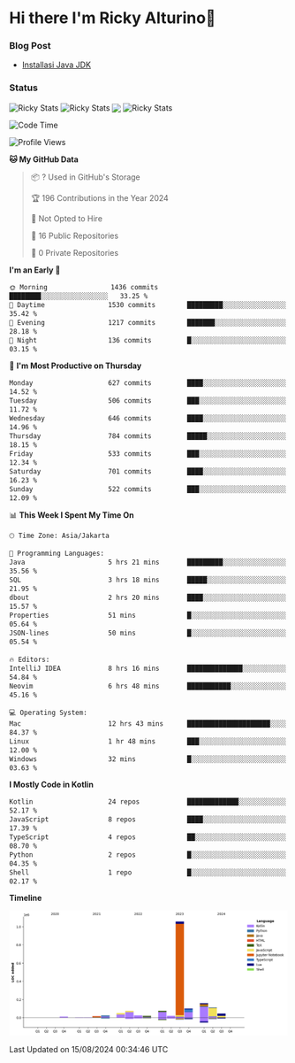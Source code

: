 # Hi there I'm Ricky Alturino👋

### Blog Post

<!-- BLOG-POST-LIST:START -->

- [Installasi Java JDK](https://onirutla.medium.com/installasi-java-jdk-ec701beeb5cb?source=rss-d9d81c918cc9------2)
<!-- BLOG-POST-LIST:END -->

### Status

<img align="center" alt="Ricky Stats" src="https://github-readme-stats.vercel.app/api?username=Alturino&theme=dark&show_icons=true&hide_border=false" />
<img align="center" alt="Ricky Stats" src="https://github-readme-stats.vercel.app/api/top-langs/?username=Alturino&theme=dark&show_icons=true&layout=compact"/>
<img align="center" width="640px" src="https://github-readme-stats.vercel.app/api/wakatime?username=Alturino&layout=compact&hide_border=true&theme=dark">
<img align="center" alt="Ricky Stats" src="https://leetcard.jacoblin.cool/onirutla?border=0&radius=20&ext=activity"/>

<!--START_SECTION:waka-->
![Code Time](http://img.shields.io/badge/Code%20Time-475%20hrs%201%20min-blue)

![Profile Views](http://img.shields.io/badge/Profile%20Views-0-blue)

**🐱 My GitHub Data** 

> 📦 ? Used in GitHub's Storage 
 > 
> 🏆 196 Contributions in the Year 2024
 > 
> 🚫 Not Opted to Hire
 > 
> 📜 16 Public Repositories 
 > 
> 🔑 0 Private Repositories 
 > 
**I'm an Early 🐤** 

```text
🌞 Morning                1436 commits        ████████░░░░░░░░░░░░░░░░░   33.25 % 
🌆 Daytime                1530 commits        █████████░░░░░░░░░░░░░░░░   35.42 % 
🌃 Evening                1217 commits        ███████░░░░░░░░░░░░░░░░░░   28.18 % 
🌙 Night                  136 commits         █░░░░░░░░░░░░░░░░░░░░░░░░   03.15 % 
```
📅 **I'm Most Productive on Thursday** 

```text
Monday                   627 commits         ████░░░░░░░░░░░░░░░░░░░░░   14.52 % 
Tuesday                  506 commits         ███░░░░░░░░░░░░░░░░░░░░░░   11.72 % 
Wednesday                646 commits         ████░░░░░░░░░░░░░░░░░░░░░   14.96 % 
Thursday                 784 commits         █████░░░░░░░░░░░░░░░░░░░░   18.15 % 
Friday                   533 commits         ███░░░░░░░░░░░░░░░░░░░░░░   12.34 % 
Saturday                 701 commits         ████░░░░░░░░░░░░░░░░░░░░░   16.23 % 
Sunday                   522 commits         ███░░░░░░░░░░░░░░░░░░░░░░   12.09 % 
```


📊 **This Week I Spent My Time On** 

```text
🕑︎ Time Zone: Asia/Jakarta

💬 Programming Languages: 
Java                     5 hrs 21 mins       █████████░░░░░░░░░░░░░░░░   35.56 % 
SQL                      3 hrs 18 mins       █████░░░░░░░░░░░░░░░░░░░░   21.95 % 
dbout                    2 hrs 20 mins       ████░░░░░░░░░░░░░░░░░░░░░   15.57 % 
Properties               51 mins             █░░░░░░░░░░░░░░░░░░░░░░░░   05.64 % 
JSON-lines               50 mins             █░░░░░░░░░░░░░░░░░░░░░░░░   05.54 % 

🔥 Editors: 
IntelliJ IDEA            8 hrs 16 mins       ██████████████░░░░░░░░░░░   54.84 % 
Neovim                   6 hrs 48 mins       ███████████░░░░░░░░░░░░░░   45.16 % 

💻 Operating System: 
Mac                      12 hrs 43 mins      █████████████████████░░░░   84.37 % 
Linux                    1 hr 48 mins        ███░░░░░░░░░░░░░░░░░░░░░░   12.00 % 
Windows                  32 mins             █░░░░░░░░░░░░░░░░░░░░░░░░   03.63 % 
```

**I Mostly Code in Kotlin** 

```text
Kotlin                   24 repos            █████████████░░░░░░░░░░░░   52.17 % 
JavaScript               8 repos             ████░░░░░░░░░░░░░░░░░░░░░   17.39 % 
TypeScript               4 repos             ██░░░░░░░░░░░░░░░░░░░░░░░   08.70 % 
Python                   2 repos             █░░░░░░░░░░░░░░░░░░░░░░░░   04.35 % 
Shell                    1 repo              █░░░░░░░░░░░░░░░░░░░░░░░░   02.17 % 
```



**Timeline**

![Lines of Code chart](https://raw.githubusercontent.com/Alturino/Alturino/main/assets/bar_graph.png)


 Last Updated on 15/08/2024 00:34:46 UTC
<!--END_SECTION:waka-->
